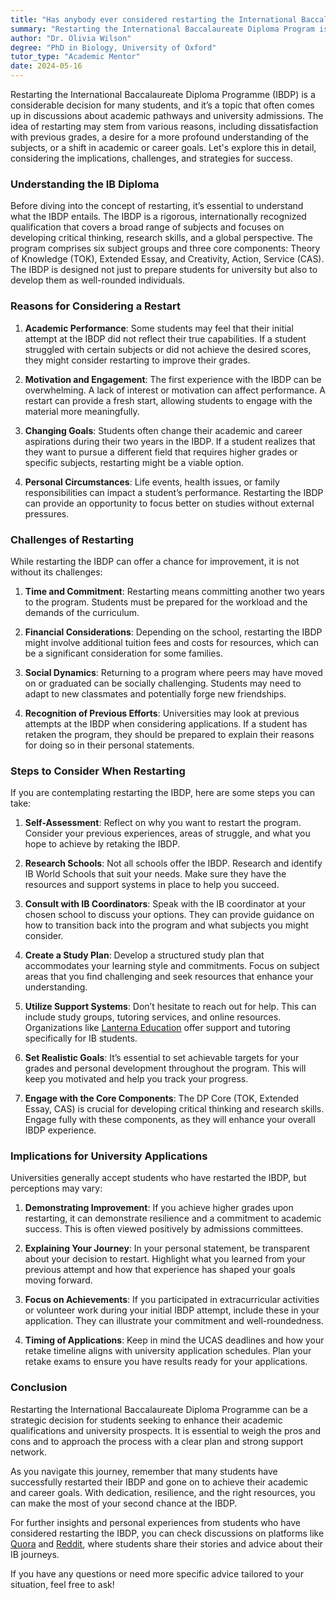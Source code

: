 ```yaml
---
title: "Has anybody ever considered restarting the International Baccalaureate Diploma Program (IBDP)?"
summary: "Restarting the International Baccalaureate Diploma Program is a significant decision influenced by various academic and career motivations."
author: "Dr. Olivia Wilson"
degree: "PhD in Biology, University of Oxford"
tutor_type: "Academic Mentor"
date: 2024-05-16
---
```


Restarting the International Baccalaureate Diploma Programme (IBDP) is a considerable decision for many students, and it’s a topic that often comes up in discussions about academic pathways and university admissions. The idea of restarting may stem from various reasons, including dissatisfaction with previous grades, a desire for a more profound understanding of the subjects, or a shift in academic or career goals. Let's explore this in detail, considering the implications, challenges, and strategies for success.

### Understanding the IB Diploma

Before diving into the concept of restarting, it’s essential to understand what the IBDP entails. The IBDP is a rigorous, internationally recognized qualification that covers a broad range of subjects and focuses on developing critical thinking, research skills, and a global perspective. The program comprises six subject groups and three core components: Theory of Knowledge (TOK), Extended Essay, and Creativity, Action, Service (CAS). The IBDP is designed not just to prepare students for university but also to develop them as well-rounded individuals.

### Reasons for Considering a Restart

1. **Academic Performance**: Some students may feel that their initial attempt at the IBDP did not reflect their true capabilities. If a student struggled with certain subjects or did not achieve the desired scores, they might consider restarting to improve their grades.

2. **Motivation and Engagement**: The first experience with the IBDP can be overwhelming. A lack of interest or motivation can affect performance. A restart can provide a fresh start, allowing students to engage with the material more meaningfully.

3. **Changing Goals**: Students often change their academic and career aspirations during their two years in the IBDP. If a student realizes that they want to pursue a different field that requires higher grades or specific subjects, restarting might be a viable option.

4. **Personal Circumstances**: Life events, health issues, or family responsibilities can impact a student’s performance. Restarting the IBDP can provide an opportunity to focus better on studies without external pressures.

### Challenges of Restarting

While restarting the IBDP can offer a chance for improvement, it is not without its challenges:

1. **Time and Commitment**: Restarting means committing another two years to the program. Students must be prepared for the workload and the demands of the curriculum.

2. **Financial Considerations**: Depending on the school, restarting the IBDP might involve additional tuition fees and costs for resources, which can be a significant consideration for some families.

3. **Social Dynamics**: Returning to a program where peers may have moved on or graduated can be socially challenging. Students may need to adapt to new classmates and potentially forge new friendships.

4. **Recognition of Previous Efforts**: Universities may look at previous attempts at the IBDP when considering applications. If a student has retaken the program, they should be prepared to explain their reasons for doing so in their personal statements.

### Steps to Consider When Restarting

If you are contemplating restarting the IBDP, here are some steps you can take:

1. **Self-Assessment**: Reflect on why you want to restart the program. Consider your previous experiences, areas of struggle, and what you hope to achieve by retaking the IBDP.

2. **Research Schools**: Not all schools offer the IBDP. Research and identify IB World Schools that suit your needs. Make sure they have the resources and support systems in place to help you succeed.

3. **Consult with IB Coordinators**: Speak with the IB coordinator at your chosen school to discuss your options. They can provide guidance on how to transition back into the program and what subjects you might consider.

4. **Create a Study Plan**: Develop a structured study plan that accommodates your learning style and commitments. Focus on subject areas that you find challenging and seek resources that enhance your understanding.

5. **Utilize Support Systems**: Don’t hesitate to reach out for help. This can include study groups, tutoring services, and online resources. Organizations like [Lanterna Education](https://lanterna.com) offer support and tutoring specifically for IB students.

6. **Set Realistic Goals**: It’s essential to set achievable targets for your grades and personal development throughout the program. This will keep you motivated and help you track your progress.

7. **Engage with the Core Components**: The DP Core (TOK, Extended Essay, CAS) is crucial for developing critical thinking and research skills. Engage fully with these components, as they will enhance your overall IBDP experience.

### Implications for University Applications

Universities generally accept students who have restarted the IBDP, but perceptions may vary:

1. **Demonstrating Improvement**: If you achieve higher grades upon restarting, it can demonstrate resilience and a commitment to academic success. This is often viewed positively by admissions committees.

2. **Explaining Your Journey**: In your personal statement, be transparent about your decision to restart. Highlight what you learned from your previous attempt and how that experience has shaped your goals moving forward.

3. **Focus on Achievements**: If you participated in extracurricular activities or volunteer work during your initial IBDP attempt, include these in your application. They can illustrate your commitment and well-roundedness.

4. **Timing of Applications**: Keep in mind the UCAS deadlines and how your retake timeline aligns with university application schedules. Plan your retake exams to ensure you have results ready for your applications.

### Conclusion

Restarting the International Baccalaureate Diploma Programme can be a strategic decision for students seeking to enhance their academic qualifications and university prospects. It is essential to weigh the pros and cons and to approach the process with a clear plan and strong support network. 

As you navigate this journey, remember that many students have successfully restarted their IBDP and gone on to achieve their academic and career goals. With dedication, resilience, and the right resources, you can make the most of your second chance at the IBDP. 

For further insights and personal experiences from students who have considered restarting the IBDP, you can check discussions on platforms like [Quora](https://www.quora.com/Has-anybody-ever-considered-restarting-the-International-Baccalaureate-Diploma-Program-IBDP) and [Reddit](https://www.reddit.com/r/IBO), where students share their stories and advice about their IB journeys. 

If you have any questions or need more specific advice tailored to your situation, feel free to ask!
    